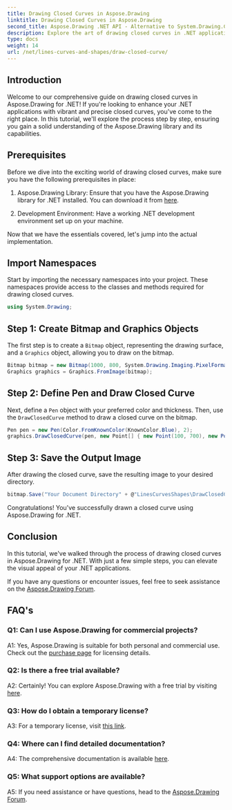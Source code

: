 ```yaml
---
title: Drawing Closed Curves in Aspose.Drawing
linktitle: Drawing Closed Curves in Aspose.Drawing
second_title: Aspose.Drawing .NET API - Alternative to System.Drawing.Common
description: Explore the art of drawing closed curves in .NET applications with Aspose.Drawing. Elevate your visuals effortlessly.
type: docs
weight: 14
url: /net/lines-curves-and-shapes/draw-closed-curve/
---
```

## Introduction

Welcome to our comprehensive guide on drawing closed curves in Aspose.Drawing for .NET! If you're looking to enhance your .NET applications with vibrant and precise closed curves, you've come to the right place. In this tutorial, we'll explore the process step by step, ensuring you gain a solid understanding of the Aspose.Drawing library and its capabilities.

## Prerequisites

Before we dive into the exciting world of drawing closed curves, make sure you have the following prerequisites in place:

1. Aspose.Drawing Library: Ensure that you have the Aspose.Drawing library for .NET installed. You can download it from [here](https://releases.aspose.com/drawing/net/).

2. Development Environment: Have a working .NET development environment set up on your machine.

Now that we have the essentials covered, let's jump into the actual implementation.

## Import Namespaces

Start by importing the necessary namespaces into your project. These namespaces provide access to the classes and methods required for drawing closed curves.

```csharp
using System.Drawing;
```

## Step 1: Create Bitmap and Graphics Objects

The first step is to create a `Bitmap` object, representing the drawing surface, and a `Graphics` object, allowing you to draw on the bitmap.

```csharp
Bitmap bitmap = new Bitmap(1000, 800, System.Drawing.Imaging.PixelFormat.Format32bppPArgb);
Graphics graphics = Graphics.FromImage(bitmap);
```

## Step 2: Define Pen and Draw Closed Curve

Next, define a `Pen` object with your preferred color and thickness. Then, use the `DrawClosedCurve` method to draw a closed curve on the bitmap.

```csharp
Pen pen = new Pen(Color.FromKnownColor(KnownColor.Blue), 2);
graphics.DrawClosedCurve(pen, new Point[] { new Point(100, 700), new Point(350, 600), new Point(500, 500), new Point(650, 600), new Point(900, 700) });
```

## Step 3: Save the Output Image

After drawing the closed curve, save the resulting image to your desired directory.

```csharp
bitmap.Save("Your Document Directory" + @"LinesCurvesShapes\DrawClosedCurve_out.png");
```

Congratulations! You've successfully drawn a closed curve using Aspose.Drawing for .NET.

## Conclusion

In this tutorial, we've walked through the process of drawing closed curves in Aspose.Drawing for .NET. With just a few simple steps, you can elevate the visual appeal of your .NET applications.

If you have any questions or encounter issues, feel free to seek assistance on the [Aspose.Drawing Forum](https://forum.aspose.com/c/diagram/17).

## FAQ's

### Q1: Can I use Aspose.Drawing for commercial projects?

A1: Yes, Aspose.Drawing is suitable for both personal and commercial use. Check out the [purchase page](https://purchase.aspose.com/buy) for licensing details.

### Q2: Is there a free trial available?

A2: Certainly! You can explore Aspose.Drawing with a free trial by visiting [here](https://releases.aspose.com/).

### Q3: How do I obtain a temporary license?

A3: For a temporary license, visit [this link](https://purchase.aspose.com/temporary-license/).

### Q4: Where can I find detailed documentation?

A4: The comprehensive documentation is available [here](https://reference.aspose.com/drawing/net/).

### Q5: What support options are available?

A5: If you need assistance or have questions, head to the [Aspose.Drawing Forum](https://forum.aspose.com/c/diagram/17).
